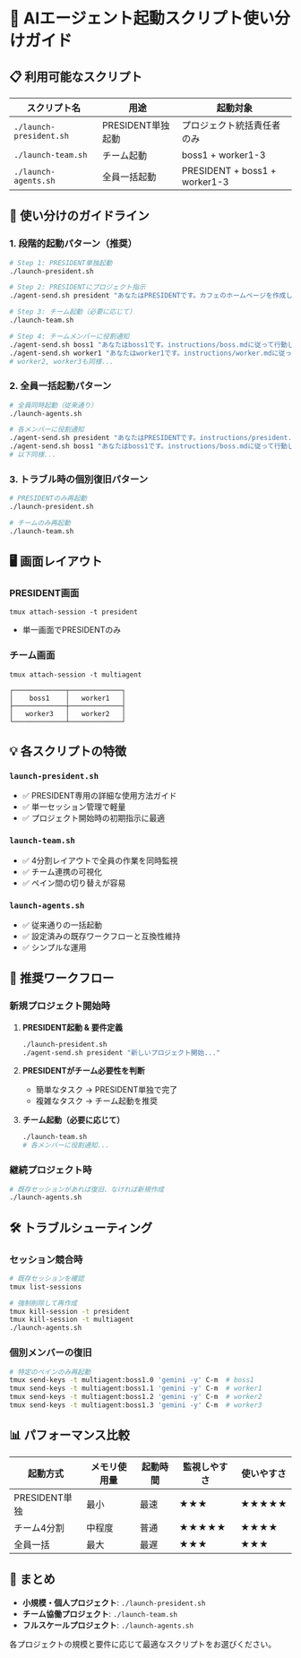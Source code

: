 # 🚀 AIエージェント起動スクリプト使い分けガイド

## 📋 利用可能なスクリプト

| スクリプト名 | 用途 | 起動対象 |
|-------------|------|----------|
| `./launch-president.sh` | PRESIDENT単独起動 | プロジェクト統括責任者のみ |
| `./launch-team.sh` | チーム起動 | boss1 + worker1-3 |
| `./launch-agents.sh` | 全員一括起動 | PRESIDENT + boss1 + worker1-3 |

## 🎯 使い分けのガイドライン

### 1. 段階的起動パターン（推奨）

```bash
# Step 1: PRESIDENT単独起動
./launch-president.sh

# Step 2: PRESIDENTにプロジェクト指示
./agent-send.sh president "あなたはPRESIDENTです。カフェのホームページを作成してください..."

# Step 3: チーム起動（必要に応じて）
./launch-team.sh

# Step 4: チームメンバーに役割通知
./agent-send.sh boss1 "あなたはboss1です。instructions/boss.mdに従って行動してください。"
./agent-send.sh worker1 "あなたはworker1です。instructions/worker.mdに従って行動してください。"
# worker2, worker3も同様...
```

### 2. 全員一括起動パターン

```bash
# 全員同時起動（従来通り）
./launch-agents.sh

# 各メンバーに役割通知
./agent-send.sh president "あなたはPRESIDENTです。instructions/president.mdに従って行動してください。"
./agent-send.sh boss1 "あなたはboss1です。instructions/boss.mdに従って行動してください。"
# 以下同様...
```

### 3. トラブル時の個別復旧パターン

```bash
# PRESIDENTのみ再起動
./launch-president.sh

# チームのみ再起動
./launch-team.sh
```

## 🖥️ 画面レイアウト

### PRESIDENT画面
```
tmux attach-session -t president
```
- 単一画面でPRESIDENTのみ

### チーム画面
```
tmux attach-session -t multiagent
```
```
┌─────────────┬─────────────┐
│    boss1    │   worker1   │
├─────────────┼─────────────┤
│   worker3   │   worker2   │
└─────────────┴─────────────┘
```

## 💡 各スクリプトの特徴

### `launch-president.sh`
- ✅ PRESIDENT専用の詳細な使用方法ガイド
- ✅ 単一セッション管理で軽量
- ✅ プロジェクト開始時の初期指示に最適

### `launch-team.sh`
- ✅ 4分割レイアウトで全員の作業を同時監視
- ✅ チーム連携の可視化
- ✅ ペイン間の切り替えが容易

### `launch-agents.sh`
- ✅ 従来通りの一括起動
- ✅ 設定済みの既存ワークフローと互換性維持
- ✅ シンプルな運用

## 🎯 推奨ワークフロー

### 新規プロジェクト開始時

1. **PRESIDENT起動 & 要件定義**
   ```bash
   ./launch-president.sh
   ./agent-send.sh president "新しいプロジェクト開始..."
   ```

2. **PRESIDENTがチーム必要性を判断**
   - 簡単なタスク → PRESIDENT単独で完了
   - 複雑なタスク → チーム起動を推奨

3. **チーム起動（必要に応じて）**
   ```bash
   ./launch-team.sh
   # 各メンバーに役割通知...
   ```

### 継続プロジェクト時

```bash
# 既存セッションがあれば復旧、なければ新規作成
./launch-agents.sh
```

## 🛠️ トラブルシューティング

### セッション競合時
```bash
# 既存セッションを確認
tmux list-sessions

# 強制削除して再作成
tmux kill-session -t president
tmux kill-session -t multiagent
./launch-agents.sh
```

### 個別メンバーの復旧
```bash
# 特定のペインのみ再起動
tmux send-keys -t multiagent:boss1.0 'gemini -y' C-m  # boss1
tmux send-keys -t multiagent:boss1.1 'gemini -y' C-m  # worker1
tmux send-keys -t multiagent:boss1.2 'gemini -y' C-m  # worker2
tmux send-keys -t multiagent:boss1.3 'gemini -y' C-m  # worker3
```

## 📊 パフォーマンス比較

| 起動方式 | メモリ使用量 | 起動時間 | 監視しやすさ | 使いやすさ |
|---------|-------------|----------|-------------|-----------|
| PRESIDENT単独 | 最小 | 最速 | ★★★ | ★★★★★ |
| チーム4分割 | 中程度 | 普通 | ★★★★★ | ★★★★ |
| 全員一括 | 最大 | 最遅 | ★★★ | ★★★ |

## 🎯 まとめ

- **小規模・個人プロジェクト**: `./launch-president.sh`
- **チーム協働プロジェクト**: `./launch-team.sh`
- **フルスケールプロジェクト**: `./launch-agents.sh`

各プロジェクトの規模と要件に応じて最適なスクリプトをお選びください。